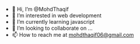 - 👋 Hi, I’m @MohdThaqif
- 👀 I’m interested in web development
- 🌱 I’m currently learning javascript
- 💞️ I’m looking to collaborate on ...
- 📫 How to reach me at mohdthaqif06@gmail.com

<!---
MohdThaqif/MohdThaqif is a ✨ special ✨ repository because its `README.md` (this file) appears on your GitHub profile.
You can click the Preview link to take a look at your changes.
--->

